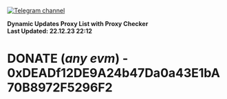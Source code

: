 [![Telegram channel](https://img.shields.io/endpoint?url=https://runkit.io/damiankrawczyk/telegram-badge/branches/master?url=https://t.me/n4z4v0d)](https://t.me/n4z4v0d) 

**Dynamic Updates Proxy List with Proxy Checker**  
**Last Updated: 22.12.23 22:12**

# DONATE (_any evm_) - 0xDEADf12DE9A24b47Da0a43E1bA70B8972F5296F2
